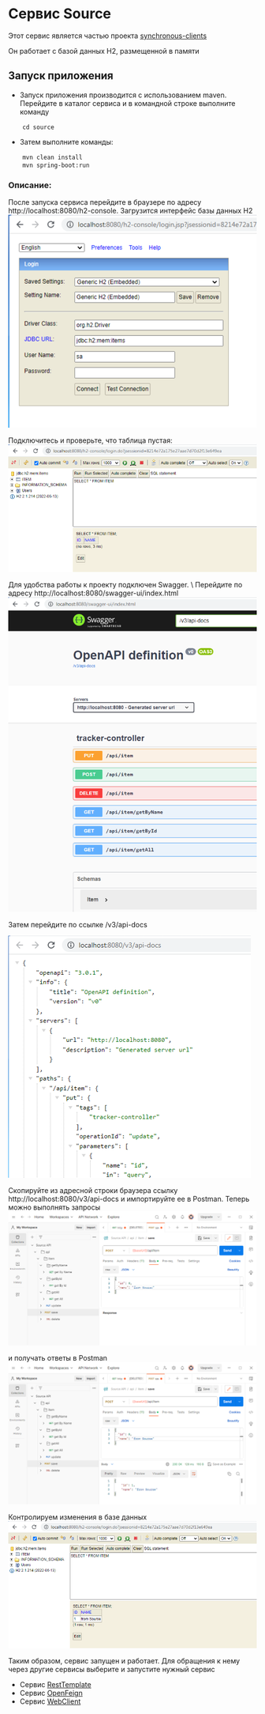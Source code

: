 # Сервис Source

Этот сервис является частью проекта  [synchronous-clients](../)

Он работает с базой данных H2, размещенной в памяти

## Запуск приложения

- Запуск приложения производится с использованием maven.
   Перейдите в каталог сервиса и в командной строке выполните команду
```
    cd source
```
- Затем выполните команды:
```
    mvn clean install
    mvn spring-boot:run
```
### Описание:
После запуска сервиса перейдите в браузере по адресу http://localhost:8080/h2-console. Загрузится интерфейс базы данных H2\
![Image of H2 interface Source](images/09.PNG)

Подключитесь и проверьте, что таблица пустая:
![Image of H2 empty Source](images/10.PNG)

Для удобства работы к проекту подключен Swagger. \ Перейдите по адресу http://localhost:8080/swagger-ui/index.html
![Image of Swagger Source](images/11.PNG)

Затем перейдите по ссылке  /v3/api-docs

![Image of API Source](images/12.PNG)

Скопируйте из адресной строки браузера ссылку http://localhost:8080/v3/api-docs 
и импортируйте ее в Postman. Теперь можно выполнять запросы
![Image of Postman request Source](images/13.PNG)

и получать ответы в Postman
![Image of Postman response Source](images/14.PNG)

Контролируем изменения в базе данных
![Image of H2 state Source](images/15.PNG)

Таким образом, сервис запущен и работает. Для обращения к нему через другие сервисы выберите и запустите нужный сервис 
- Сервис [RestTemplate](../resttemplate)
- Сервис [OpenFeign](../openfeign)
- Сервис [WebClient](../webclient)





